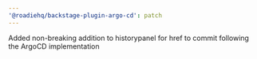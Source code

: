 ```yaml
---
'@roadiehq/backstage-plugin-argo-cd': patch
---
```


Added non-breaking addition to historypanel for href to commit following the ArgoCD implementation
